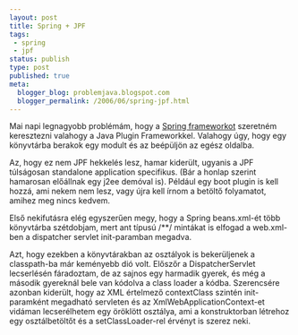 ```yaml
---
layout: post
title: Spring + JPF
tags: 
 - spring
 - jpf
status: publish
type: post
published: true
meta:
  blogger_blog: problemjava.blogspot.com
  blogger_permalink: /2006/06/spring-jpf.html
---
```

Mai napi legnagyobb problémám, hogy a [Spring
frameworkot](http://www.springframework.org/) szeretném keresztezni valahogy a
Java Plugin Frameworkkel. Valahogy úgy, hogy egy könyvtárba berakok egy modult
és az beépüljön az egész oldalba.

Az, hogy ez nem JPF hekkelés lesz, hamar kiderült, ugyanis a JPF túlságosan
standalone application specifikus. (Bár a honlap szerint hamarosan előállnak
egy j2ee demóval is). Például egy boot plugin is kell hozzá, ami nekem nem
lesz, vagy újra kell írnom a betöltő folyamatot, amihez meg nincs kedvem.

Első nekifutásra elég egyszerűen megy, hogy a Spring beans.xml-ét több
könyvtárba szétdobjam, mert ant típusú /\*\*/ mintákat is elfogad a web.xml-ben
a dispatcher servlet init-paramban megadva.

Azt, hogy ezekben a könyvtárakban az osztályok is bekerüljenek a classpath-ba
már keményebb dió volt. Előszőr a DispatcherServlet lecserlésén fáradoztam, de
az sajnos egy harmadik gyerek, és még a második gyereknál bele van kódolva a
class loader a kódba. Szerencsére azonban kiderült, hogy az XML értelmező
contextClass szintén init-paramként megadható servleten és az
XmlWebApplicationContext-et vidáman lecserélhetem egy öröklött osztálya, ami a
konstruktorban létrehoz egy osztálbetöltőt és a setClassLoader-rel érvényt is
szerez neki.

